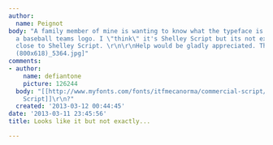 ```yaml
---
author:
  name: Peignot
body: "A family member of mine is wanting to know what the typeface is called for
  a baseball teams logo. I \"think\" it's Shelley Script but its not exactly that
  close to Shelley Script. \r\n\r\nHelp would be gladly appreciated. Thank you!\r\n\r\n[img:sites/default/files/old-images/IMG_NEW
  (800x618)_5364.jpg]"
comments:
- author:
    name: defiantone
    picture: 126244
  body: "[[http://www.myfonts.com/fonts/itfmecanorma/commercial-script/|Commercial
    Script]]\r\n?"
  created: '2013-03-12 00:44:45'
date: '2013-03-11 23:45:56'
title: Looks like it but not exactly...

---
```

